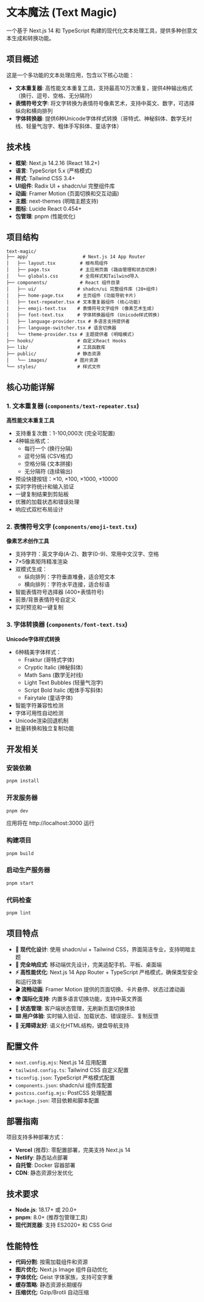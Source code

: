# 文本魔法 (Text Magic)

一个基于 Next.js 14 和 TypeScript 构建的现代化文本处理工具，提供多种创意文本生成和转换功能。

## 项目概述

这是一个多功能的文本处理应用，包含以下核心功能：
- **文本重复器**: 高性能文本重复工具，支持最高10万次重复，提供4种输出格式（换行、逗号、空格、无分隔符）
- **表情符号文字**: 将文字转换为表情符号像素艺术，支持中英文、数字，可选择纵向和横向排列
- **字体转换器**: 提供6种Unicode字体样式转换（哥特式、神秘斜体、数学无衬线、轻量气泡字、粗体手写斜体、童话字体）

## 技术栈

- **框架**: Next.js 14.2.16 (React 18.2+)
- **语言**: TypeScript 5.x (严格模式)
- **样式**: Tailwind CSS 3.4+ 
- **UI组件**: Radix UI + shadcn/ui 完整组件库
- **动画**: Framer Motion (页面切换和交互动画)
- **主题**: next-themes (明暗主题支持)
- **图标**: Lucide React 0.454+
- **包管理**: pnpm (性能优化)

## 项目结构

```
text-magic/
├── app/                    # Next.js 14 App Router
│   ├── layout.tsx         # 根布局组件
│   ├── page.tsx           # 主应用页面 (路由管理和状态切换)
│   └── globals.css        # 全局样式和Tailwind导入
├── components/            # React 组件目录
│   ├── ui/               # shadcn/ui 完整组件库 (20+组件)
│   ├── home-page.tsx     # 主页组件 (功能导航卡片)
│   ├── text-repeater.tsx # 文本重复器组件 (核心功能)
│   ├── emoji-text.tsx    # 表情符号文字组件 (像素艺术生成)
│   ├── font-text.tsx     # 字体转换器组件 (Unicode样式转换)
│   ├── language-provider.tsx # 多语言支持提供者
│   ├── language-switcher.tsx # 语言切换器
│   └── theme-provider.tsx # 主题提供者 (明暗模式)
├── hooks/                # 自定义React Hooks
├── lib/                  # 工具函数库
├── public/               # 静态资源
│   └── images/          # 图片资源
└── styles/               # 样式文件
```

## 核心功能详解

### 1. 文本重复器 (`components/text-repeater.tsx`)
**高性能文本重复工具**
- 支持重复次数：1-100,000次 (完全可配置)
- 4种输出格式：
  - 每行一个 (换行分隔)
  - 逗号分隔 (CSV格式)
  - 空格分隔 (文本拼接)
  - 无分隔符 (连续输出)
- 预设快捷按钮：×10, ×100, ×1000, ×10000
- 实时字符统计和输入验证
- 一键复制结果到剪贴板
- 优雅的加载状态和错误处理
- 响应式双栏布局设计

### 2. 表情符号文字 (`components/emoji-text.tsx`)
**像素艺术创作工具**
- 支持字符：英文字母(A-Z)、数字(0-9)、常用中文汉字、空格
- 7×5像素矩阵精准渲染
- 双模式生成：
  - 纵向排列：字符垂直堆叠，适合短文本
  - 横向排列：字符水平连接，适合标语
- 智能表情符号选择器 (400+表情符号)
- 前景/背景表情符号自定义
- 实时预览和一键复制

### 3. 字体转换器 (`components/font-text.tsx`)
**Unicode字体样式转换**
- 6种精美字体样式：
  - Fraktur (哥特式字体)
  - Cryptic Italic (神秘斜体) 
  - Math Sans (数学无衬线)
  - Light Text Bubbles (轻量气泡字)
  - Script Bold Italic (粗体手写斜体)
  - Fairytale (童话字体)
- 智能字符兼容性检测
- 字体可用性自动检测
- Unicode渲染回退机制
- 批量转换和独立复制功能

## 开发相关

### 安装依赖
```bash
pnpm install
```

### 开发服务器
```bash
pnpm dev
```
应用将在 http://localhost:3000 运行

### 构建项目
```bash
pnpm build
```

### 启动生产服务器
```bash
pnpm start
```

### 代码检查
```bash
pnpm lint
```

## 项目特点

- **🎨 现代化设计**: 使用 shadcn/ui + Tailwind CSS，界面简洁专业，支持明暗主题
- **📱 完全响应式**: 移动端优先设计，完美适配手机、平板、桌面端
- **⚡ 高性能优化**: Next.js 14 App Router + TypeScript 严格模式，确保类型安全和运行效率
- **🎬 流畅动画**: Framer Motion 提供的页面切换、卡片悬停、状态过渡动画
- **🌍 国际化支持**: 内置多语言切换功能，支持中英文界面
- **🔄 状态管理**: 客户端状态管理，无刷新页面切换体验
- **⌨️ 用户体验**: 实时输入验证、加载状态、错误提示、复制反馈
- **🎯 无障碍友好**: 语义化HTML结构，键盘导航支持

## 配置文件

- `next.config.mjs`: Next.js 14 应用配置
- `tailwind.config.ts`: Tailwind CSS 自定义配置
- `tsconfig.json`: TypeScript 严格模式配置
- `components.json`: shadcn/ui 组件库配置
- `postcss.config.mjs`: PostCSS 处理配置
- `package.json`: 项目依赖和脚本配置

## 部署指南

项目支持多种部署方式：
- **Vercel** (推荐): 零配置部署，完美支持 Next.js 14
- **Netlify**: 静态站点部署
- **自托管**: Docker 容器部署
- **CDN**: 静态资源分发优化

## 技术要求

- **Node.js**: 18.17+ 或 20.0+
- **pnpm**: 8.0+ (推荐包管理工具)
- **现代浏览器**: 支持 ES2020+ 和 CSS Grid

## 性能特性

- **代码分割**: 按需加载组件和资源
- **图片优化**: Next.js Image 组件自动优化
- **字体优化**: Geist 字体家族，支持可变字重
- **缓存策略**: 静态资源长期缓存
- **压缩优化**: Gzip/Brotli 自动压缩